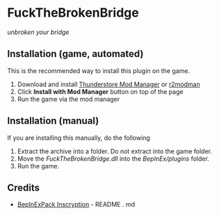 # FuckTheBrokenBridge

_unbroken your bridge_

## Installation (game, automated)

This is the recommended way to install this plugin on the game.

1. Download and install [Thunderstore Mod Manager](https://www.overwolf.com/app/Thunderstore-Thunderstore_Mod_Manager) or [r2modman](https://timberborn.thunderstore.io/package/ebkr/r2modman/)
2. Click **Install with Mod Manager** button on top of the page
3. Run the game via the mod manager

## Installation (manual)

If you are installing this manually, do the following

1. Extract the archive into a folder. Do not extract into the game folder.
2. Move the _FuckTheBrokenBridge.dll_ into the _BepInEx/plugins_ folder.
3. Run the game.

## Credits

- [BepInExPack Inscryption](https://inscryption.thunderstore.io/package/BepInEx/BepInExPack_Inscryption/) - README . md
